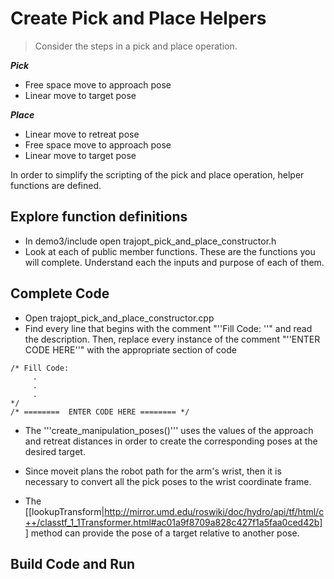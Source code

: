 # Create Pick and Place Helpers 
> Consider the steps in a pick and place operation.

***Pick***

* Free space move to approach pose
* Linear move to target pose

***Place*** 

* Linear move to retreat pose
* Free space move to approach pose
* Linear move to target pose

In order to simplify the scripting of the pick and place operation, helper functions are defined.

## Explore function definitions

  * In demo3/include open trajopt_pick_and_place_constructor.h
  * Look at each of public member functions. These are the functions you will complete. Understand each the inputs and purpose of each of them.

## Complete Code

  * Open trajopt_pick_and_place_constructor.cpp
  * Find every line that begins with the comment "''Fill Code: ''" and read the description.  Then, replace every instance of the comment  "''ENTER CODE HERE''"
 with the appropriate section of code
```
/* Fill Code:
     .
     .
     .
*/
/* ========  ENTER CODE HERE ======== */
```

 * The '''create_manipulation_poses()''' uses the values of the approach and retreat distances in order to create the corresponding poses at the desired target.

 * Since moveit plans the robot path for the arm's wrist, then it is necessary to convert all the pick poses to the wrist coordinate frame.

 * The [[lookupTransform|http://mirror.umd.edu/roswiki/doc/hydro/api/tf/html/c++/classtf_1_1Transformer.html#ac01a9f8709a828c427f1a5faa0ced42b]] method can provide the pose of a target relative to another pose.

## Build Code and Run


